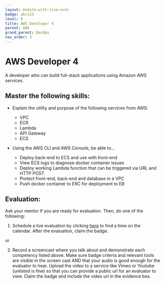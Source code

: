 ```yaml
---
layout: module-with-live-eval
badge: abc123
level: 0
title: AWS Developer 4
parent: AWS
grand_parent: DevOps
nav_order: 3
---
```

# AWS Developer 4

A developer who can build full-stack applications using Amazon AWS services.

## Master the following skills:

- Explain the utility and purpose of the following services from AWS:
  - VPC
  - ECR
  - Lambda
  - API Gateway
  - ECS
- Using the AWS CLI and AWS Console, be able to...

  - Deploy back-end to ECS and use with front-end
  - View ECS logs to diagnose docker container issues
  - Deploy working Lambda function that can be triggered via URL and HTTP POST.
  - Protect front-end, back-end and database in a VPC
  - Push docker container to ERC for deployment to EB

## Evaluation:

Ask your mentor if you are ready for evaluation. Then, do one of the following:

1. Schedule a live evaluation by clicking [here](https://api.logro.io/widget/appointment/codex-evals/full-stack) to find a time on the calendar. After the evaluation, claim the badge.

or

2. Record a screencast where you talk about and demonstrate each competency listed above. Make sure badge criteria and relevant tools are visible in the screen cast AND that your audio is good enough for the evaluator to hear. Upload the video to a service like Vimeo or Youtube (unlisted is fine) so that you can provide a public url for an evaluator to view. Claim the badge and include the video url in the evidence box.
